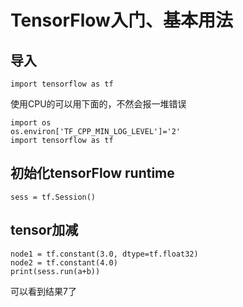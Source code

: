 # TensorFlow入门、基本用法

## 导入

```
import tensorflow as tf
```

使用CPU的可以用下面的，不然会报一堆错误

```
import os
os.environ['TF_CPP_MIN_LOG_LEVEL']='2'
import tensorflow as tf
```

## 初始化tensorFlow runtime

```
sess = tf.Session()
```

## tensor加减

```
node1 = tf.constant(3.0, dtype=tf.float32)
node2 = tf.constant(4.0)
print(sess.run(a+b))
```

可以看到结果7了

